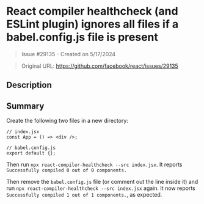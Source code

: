 # React compiler healthcheck (and ESLint plugin) ignores all files if a babel.config.js file is present

> Issue #29135 - Created on 5/17/2024

> Original URL: https://github.com/facebook/react/issues/29135

## Description

## Summary

Create the following two files in a new directory:

```
// index.jsx
const App = () => <div />;

// babel.config.js
export default {};
```

Then run `npx react-compiler-healthcheck --src index.jsx`. It reports `Successfully compiled 0 out of 0 components.`

Then remove the `babel.config.js` file (or comment out the line inside it) and run `npx react-compiler-healthcheck --src index.jsx` again. It now reports `Successfully compiled 1 out of 1 components.`, as expected.

